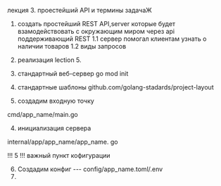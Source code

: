 лекция 3. проестейший API и термины
	задачаЖ
1. создать простейший REST API,server которые будет взамодействовать с окружающим миром
 через api поддерживающий REST
1.1 сервер помогал клиентам узнать о наличии товаров
1.2 виды запросов
2. 	реализация
lection 5.

1. стандартный веб-сервер
go mod init 

2. стандартные шаблоны
github.com/golang-stadards/project-layout

3. создадим входную точку

cmd/app_name/main.go

4. инициализация сервера

internal/app/app_name/app_name.
go

!!! 5 !!! важный пункт кофигурации 

6. Создадим конфиг
--- config/app_name.toml/.env
7.
